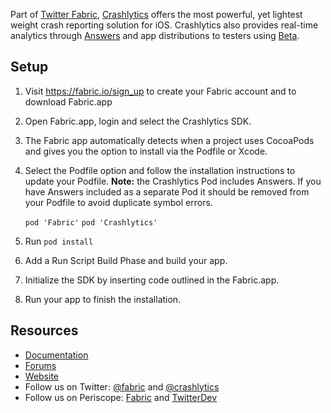 

Part of [Twitter Fabric](https://www.fabric.io), [Crashlytics](http://try.crashlytics.com/) offers the most powerful, yet lightest weight crash reporting solution for iOS. Crashlytics also provides real-time analytics through [Answers](https://answers.io/) and app distributions to testers using [Beta](http://try.crashlytics.com/beta/).

## Setup

1. Visit https://fabric.io/sign_up to create your Fabric account and to download Fabric.app

1. Open Fabric.app, login and select the Crashlytics SDK.



1. The Fabric app automatically detects when a project uses CocoaPods and gives you the option to install via the Podfile or Xcode.



1. Select the Podfile option and follow the installation instructions to update your Podfile. **Note:** the Crashlytics Pod includes Answers. If you have Answers included as a separate Pod it should be removed from your Podfile to avoid duplicate symbol errors.

	`pod 'Fabric'`
	`pod 'Crashlytics'`

1. Run `pod install`

1. Add a Run Script Build Phase and build your app.



1. Initialize the SDK by inserting code outlined in the Fabric.app.

1. Run your app to finish the installation.

## Resources

* [Documentation](https://docs.fabric.io/ios/crashlytics/index.html)
* [Forums](https://twittercommunity.com/c/fabric/crashlytics)
* [Website](http://try.crashlytics.com/)
* Follow us on Twitter: [@fabric](https://twitter.com/fabric) and [@crashlytics](https://twitter.com/crashlytics)
* Follow us on Periscope: [Fabric](https://periscope.tv/fabric) and [TwitterDev](https://periscope.tv/twitterdev)
